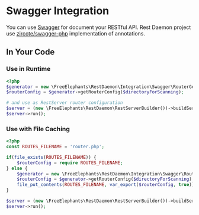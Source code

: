 # Swagger Integration

You can use [Swagger](https://swagger.io/) for document your RESTful API. Rest Daemon project use [zircote/swagger-php](https://github.com/zircote/swagger-php) implementation of annotations. 

## In Your Code

### Use in Runtime

```php
<?php
$generator = new \FreeElephants\RestDaemon\Integration\Swagger\RouterGenerator();
$routerConfig = $generator->getRouterConfig($directoryForScanning);

# and use as RestServer router configuration
$server = (new \FreeElephants\RestDaemon\RestServerBuilder())->buildServer($routerConfig);
$server->run();
```

### Use with File Caching

```php
<?php
const ROUTES_FILENAME = 'router.php';

if(file_exists(ROUTES_FILENAME)) {
    $routerConfig = require ROUTES_FILENAME;
} else {
    $generator = new \FreeElephants\RestDaemon\Integration\Swagger\RouterGenerator();    
    $routerConfig = $generator->getRouterConfig($directoryForScanning);
    file_put_contents(ROUTES_FILENAME, var_export($routerConfig, true));
}

$server = (new \FreeElephants\RestDaemon\RestServerBuilder())->buildServer($routerConfig);
$server->run();
```

